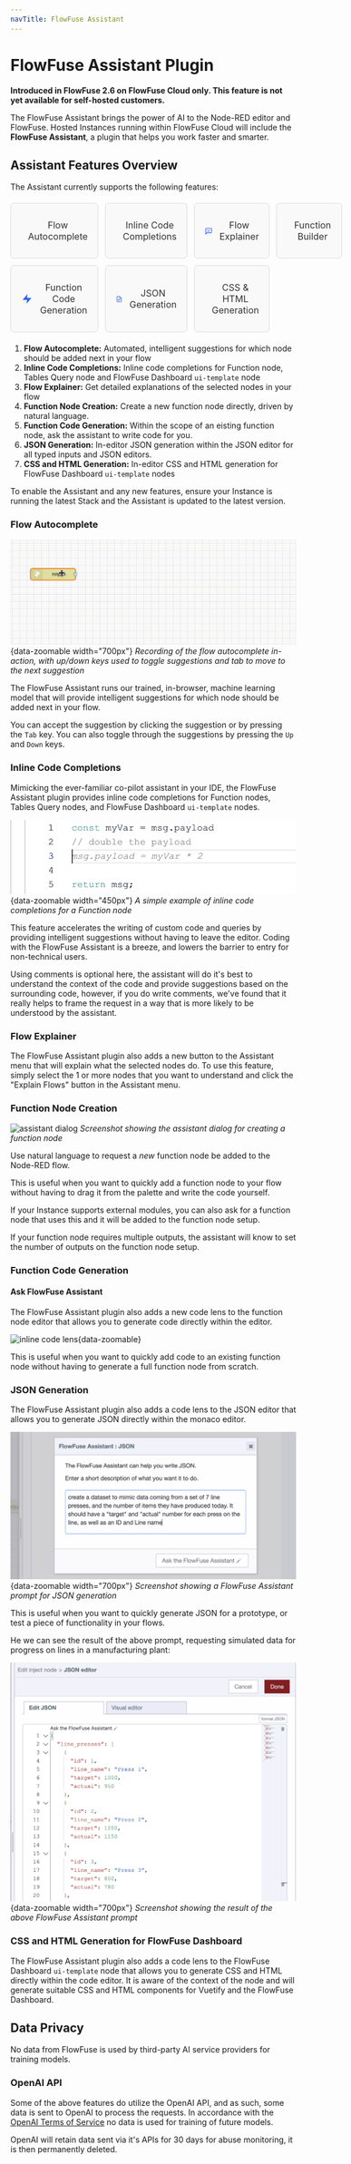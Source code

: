 ```yaml
---
navTitle: FlowFuse Assistant
---
```


# FlowFuse Assistant Plugin

**Introduced in FlowFuse 2.6 on FlowFuse Cloud only. This feature is not yet available for self-hosted customers.**

The FlowFuse Assistant brings the power of AI to the Node-RED editor and FlowFuse. Hosted Instances running
within FlowFuse Cloud will include the **FlowFuse Assistant**, a plugin that helps you work faster and smarter.

## Assistant Features Overview

The Assistant currently supports the following features:

<div style="display: grid; grid-template-columns: repeat(4, 1fr); gap: 12px; margin: 20px 0;">

  <a class="assistant-feature" href="#flow-autocomplete">
    <svg width="48" height="48" viewBox="0 0 24 24" class="icon-stroke" xmlns="http://www.w3.org/2000/svg">
      <path d="M3 12c0-2 1-4 3-4s3 2 3 4" stroke-width="2" stroke-linecap="round"/>
      <path d="M9 12c0 2 1 4 3 4s3-2 3-4" stroke-width="2" stroke-linecap="round"/>
    </svg>
    <label style="margin: 10px 0; font-size: 16px; color: #333;">Flow Autocomplete</label>
  </a>
  
  <a class="assistant-feature" href="#inline-code-completions">
    <svg width="48" height="48" viewBox="0 0 24 24" class="icon-stroke" xmlns="http://www.w3.org/2000/svg">
      <path d="M6 7h6M6 11h6M6 15h12" stroke-width="1.5" stroke-linecap="round"/>
      <path d="M16 7l2 2-2 2" stroke-width="2" stroke-linecap="round" stroke-linejoin="round"/>
    </svg>
    <label style="margin: 10px 0; font-size: 16px; color: #333;">Inline Code Completions</label>
  </a>

  <a class="assistant-feature" href="#flow-explainer">
    <svg width="48" height="48" viewBox="0 0 24 24" class="icon-stroke" xmlns="http://www.w3.org/2000/svg">
      <path d="M21 15a2 2 0 01-2 2H7l-4 4V5a2 2 0 012-2h14a2 2 0 012 2z" stroke-width="2"/>
      <path d="M8 9h8M8 13h6" stroke-width="1.5" stroke-linecap="round"/>
    </svg>
    <label style="margin: 10px 0; font-size: 16px; color: #333;">Flow Explainer</label>
  </a>

  <a class="assistant-feature" href="#function-node-creation">
    <svg width="48" height="48" viewBox="0 0 54 54" class="icon-fill">
      <path xmlns="http://www.w3.org/2000/svg" d="M30.999 31.005v-3h-6.762s.812-12.397 1.162-14 .597-3.35 2.628-3.103 1.971 3.103 1.971 3.103l4.862-.016s-.783-3.984-2.783-5.984-7.946-1.7-9.633.03c-1.687 1.73-2.302 5.065-2.597 6.422-.588 4.5-.854 9.027-1.248 13.547h-8.6v3H18.1s-.812 12.398-1.162 14-.597 3.35-2.628 3.103-1.972-3.102-1.972-3.102l-4.862.015s.783 3.985 2.783 5.985c2 2 7.946 1.699 9.634-.031 1.687-1.73 2.302-5.065 2.597-6.422.587-4.5.854-9.027 1.248-13.547z" />
    </svg>
    <label style="margin: 10px 0; font-size: 16px; color: #333;">Function Builder</label>
  </a>
  
  <a class="assistant-feature" href="#function-code-generation">
    <svg width="48" height="48" viewBox="0 0 24 24" class="icon-fill" xmlns="http://www.w3.org/2000/svg">
      <path d="M13 2L3 14h9l-1 8 10-12h-9l1-8z" fill="#2563eb"/>
    </svg>
    <label style="margin: 10px 0; font-size: 16px; color: #333;">Function Code Generation</label>
  </a>
  
  <a class="assistant-feature" href="#json-generation">
    <svg width="48" height="48" viewBox="0 0 24 24" class="icon-stroke" xmlns="http://www.w3.org/2000/svg">
      <path d="M14 2H6a2 2 0 00-2 2v16a2 2 0 002 2h12a2 2 0 002-2V8z" stroke-width="2"/>
      <polyline points="14,2 14,8 20,8" stroke="#2563eb" stroke-width="2"/>
      <path d="M8 13h8M8 17h4" stroke="#2563eb" stroke-width="2" stroke-linecap="round"/>
    </svg>
    <label style="margin: 10px 0; font-size: 16px; color: #333;">JSON Generation</label>
  </a>  
  
  <a class="assistant-feature" href="#css-and-html-generation-for-flowfuse-dashboard">
    <svg width="48" height="48" viewBox="0 0 24 24" fill="none" xmlns="http://www.w3.org/2000/svg">
      <path d="M21 16V8a2 2 0 00-1-1.73l-7-4a2 2 0 00-2 0l-7 4A2 2 0 003 8v8a2 2 0 001 1.73l7 4a2 2 0 002 0l7-4A2 2 0 0021 16z" stroke="#2563eb" stroke-width="2"/>
      <polyline points="3.29,7 12,12 20.71,7" stroke="#2563eb" stroke-width="2"/>
      <line x1="12" y1="22" x2="12" y2="12" stroke="#2563eb" stroke-width="2"/>
      <path d="M8 10l4-2 4 2" stroke="#2563eb" stroke-width="1"/>
    </svg>
    <label style="margin: 10px 0; font-size: 16px; color: #333;">CSS & HTML Generation</label>
  </a>
</div>

1. **Flow Autocomplete:** Automated, intelligent suggestions for which node should be added next in your flow
2. **Inline Code Completions:** Inline code completions for Function node, Tables Query node and FlowFuse Dashboard `ui-template` node
3. **Flow Explainer:** Get detailed explanations of the selected nodes in your flow
4. **Function Node Creation:** Create a new function node directly, driven by natural language.
5. **Function Code Generation:** Within the scope of an eisting function node, ask the assistant to write code for you.
6. **JSON Generation:** In-editor JSON generation within the JSON editor for all typed inputs and JSON editors.
7. **CSS and HTML Generation:** In-editor CSS and HTML generation for FlowFuse Dashboard `ui-template` nodes

To enable the Assistant and any new features, ensure your Instance is running the latest Stack and the Assistant is updated to the latest version.

### Flow Autocomplete

![Recording of the flow autocomplete in-action, with up/down keys used to toggle suggestions and tab to move to the next suggestion](./images/assistant/node-autocomplete.gif){data-zoomable width="700px"}
_Recording of the flow autocomplete in-action, with up/down keys used to toggle suggestions and tab to move to the next suggestion_

The FlowFuse Assistant runs our trained, in-browser, machine learning model that will provide intelligent suggestions
for which node should be added next in your flow.

You can accept the suggestion by clicking the suggestion or by pressing the `Tab` key. You can also toggle through the suggestions by pressing the `Up` and `Down` keys.

### Inline Code Completions

Mimicking the ever-familiar co-pilot assistant in your IDE, the FlowFuse Assistant plugin provides
inline code completions for Function nodes, Tables Query nodes, and FlowFuse Dashboard `ui-template` nodes.

![inline code completions](./images/assistant/inline-completion.png){data-zoomable width="450px"}
_A simple example of inline code completions for a Function node_

This feature accelerates the writing of custom code and queries by providing intelligent suggestions
without having to leave the editor. Coding with the FlowFuse Assistant is a breeze, and lowers the 
barrier to entry for non-technical users.

Using comments is optional here, the assistant will do it's best to understand the context of the code
and provide suggestions based on the surrounding code, however, if you do write comments, we've found
that it really helps to frame the request in a way that is more likely to be understood by the assistant.

### Flow Explainer

The FlowFuse Assistant plugin also adds a new button to the Assistant menu that will explain what the selected nodes do.
To use this feature, simply select the 1 or more nodes that you want to understand and click the "Explain Flows" button in the Assistant menu.

### Function Node Creation

![assistant dialog](./images/assistant/dialog-function-node-builder.png)
_Screenshot showing the assistant dialog for creating a function node_

Use natural language to request a _new_ function node be added to the Node-RED flow.

This is useful when you want to quickly add a function
node to your flow without having to drag it from the palette and write the code yourself.

If your Instance supports external modules, you can also ask for a function node that uses this
and it will be added to the function node setup.

If your function node requires multiple outputs, the assistant will know to set the number of outputs
on the function node setup.

### Function Code Generation

#### Ask FlowFuse Assistant

The FlowFuse Assistant plugin also adds a new code lens to the function node editor that allows you
to generate code directly within the editor. 

![inline code lens](./images/assistant/function-node-inline-code-lens.png){data-zoomable}

This is useful when you want to quickly add code to an
existing function node without having to generate a full function node from scratch.

### JSON Generation

The FlowFuse Assistant plugin also adds a code lens to the JSON editor that allows you
to generate JSON directly within the monaco editor.

![json generation](./images/assistant/json-prompt.png){data-zoomable width="700px"}
_Screenshot showing a FlowFuse Assistant prompt for JSON generation_

This is useful when you want to quickly generate JSON for a prototype, or test
a piece of functionality in your flows.

He we can see the result of the above prompt, requesting simulated data for progress on
lines in a manufacturing plant:

![json generation](./images/assistant/json-results.png){data-zoomable width="700px"}
_Screenshot showing the result of the above FlowFuse Assistant prompt_

### CSS and HTML Generation for FlowFuse Dashboard

The FlowFuse Assistant plugin also adds a code lens to the FlowFuse Dashboard `ui-template` node that allows you
to generate CSS and HTML directly within the code editor. It is aware of the context of the node and will
generate suitable CSS and HTML components for Vuetify and the FlowFuse Dashboard.

## Data Privacy

No data from FlowFuse is used by third-party AI service providers for training models.

### OpenAI API

Some of the above features do utilize the OpenAI API, and as such, some data is sent to OpenAI to process the requests.
In accordance with the [OpenAI Terms of Service](https://help.openai.com/en/articles/5722486-how-your-data-is-used-to-improve-model-performance?utm_source=chatgpt.com#h_0a0de9d131)
no data is used for training of future models. 

OpenAI will retain data sent via it's APIs for 30 days for abuse monitoring, it is then permanently deleted.

<style>
  .assistant-feature {
    border: 1px solid #ddd;
    border-radius: 6px;
    padding: 18px;
    text-align: center;
    background: #f9f9f9;
    display: flex;
    align-items: center;
    justify-content: flex-start;
    gap: 12px;
    text-decoration: none;
  }
  .assistant-feature svg.icon-fill path,
  .assistant-feature svg.icon-fill line,
  .assistant-feature svg.icon-fill circle,
  .assistant-feature svg.icon-fill polyline {
    fill: #2563eb;
  }

  .assistant-feature svg.icon-stroke path,
  .assistant-feature svg.icon-stroke line,
  .assistant-feature svg.icon-stroke circle,
  .assistant-feature svg.icon-stroke polyline {
    stroke: #2563eb;
    fill: none;
  }

  .assistant-feature:hover {
    border-color: #2563eb;
    color: #2563eb;
    cursor: pointer;
    text-decoration: none;
  }

  .assistant-feature label {
    font-size: 1.15rem;
    pointer-events: none;
  }
</style>